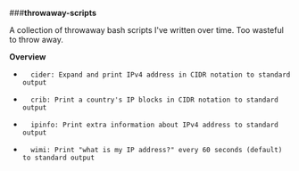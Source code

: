 ###**throwaway-scripts**

A collection of throwaway bash scripts I've written over time. Too wasteful to throw away.

**Overview**

*		cider: Expand and print IPv4 address in CIDR notation to standard output
*		crib: Print a country's IP blocks in CIDR notation to standard output
*		ipinfo: Print extra information about IPv4 address to standard output
*		wimi: Print "what is my IP address?" every 60 seconds (default) to standard output



